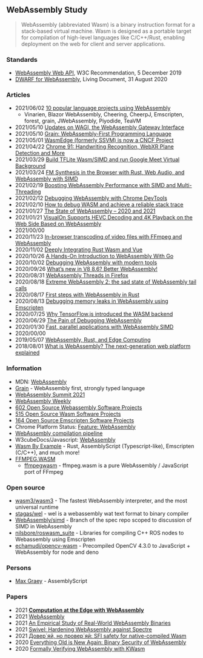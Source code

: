 ## WebAssembly Study
> WebAssembly (abbreviated Wasm) is a binary instruction format for a stack-based virtual machine. 
> Wasm is designed as a portable target for compilation of high-level languages like C/C++/Rust, 
> enabling deployment on the web for client and server applications.


### Standards
- [WebAssembly Web API](https://www.w3.org/TR/wasm-web-api/), W3C Recommendation, 5 December 2019
- [DWARF for WebAssembly](https://yurydelendik.github.io/webassembly-dwarf/), Living Document, 31 August 2020


### Articles
- 2021/06/02 [10 popular language projects using WebAssembly](https://floridanewstimes.com/10-popular-language-projects-using-webassembly/275791/)
    - Vinarien, Blazor WebAssembly, Cheering, CheerpJ, Emscripten, forest, grain, JWebAssembly, Piyodide, TeaVM
- 2021/05/10 [Updates on WAGI, the WebAssembly Gateway Interface](https://deislabs.io/posts/wagi-updates/)
- 2021/05/10 [Grain: WebAssembly-First Programming Language](https://brianlovin.com/hn/27071060)
- 2021/05/01 [WasmEdge (formerly SSVM) is now a CNCF Project](https://www.secondstate.io/articles/wasmedge-joins-cncf/)
- 2021/04/22 [Chrome 91: Handwriting Recognition, WebXR Plane Detection and More](https://blog.chromium.org/2021/04/chrome-91-handwriting-recognition-webxr.html)
- 2021/03/29 [Build TFLite Wasm/SIMD and run Google Meet Virtual Background](https://dannadori.medium.com/build-tflite-wasm-simd-and-run-google-meet-virtual-background-6090226ed465)
- 2021/03/24 [FM Synthesis in the Browser with Rust, Web Audio, and WebAssembly with SIMD](https://cprimozic.net/blog/fm-synth-rust-wasm-simd/)
- 2021/02/19 [Boosting WebAssembly Performance with SIMD and Multi-Threading](https://www.infoq.com/articles/webassembly-simd-multithreading-performance-gains/)
- 2021/02/12 [Debugging WebAssembly with Chrome DevTools](https://blog.bitsrc.io/debugging-webassembly-with-chrome-devtools-99dbad485451)
- 2021/02/10 [How to debug WASM and achieve a reliable stack trace](https://blog.logrocket.com/how-to-debug-wasm-and-achieve-a-reliable-stack-trace/)
- 2021/01/27 [The State of WebAssembly – 2020 and 2021](https://platform.uno/blog/the-state-of-webassembly-2020-and-2021/)
- 2021/01/21 [VisualOn Supports HEVC Decoding and 4K Playback on the Web Side Based on WebAssembly](https://www.visualon.com/index.php/latest-news/visualon-supports-hevc-decoding-and-4k-playback-on-the-wed-side-based-on-webwassembly/)
- 2021/00/00
- 2020/11/23 [In-browser transcoding of video files with FFmpeg and WebAssembly](https://blog.scottlogic.com/2020/11/23/ffmpeg-webassembly.html)
- 2020/11/02 [Deeply Integrating Rust Wasm and Vue](https://dzone.com/articles/deeply-integrating-rust-wasm-and-vue)
- 2020/10/26 [A Hands-On Introduction to WebAssembly With Go](https://levelup.gitconnected.com/a-hands-on-introduction-to-webassembly-with-go-959babb58109)
- 2020/10/02 [Debugging WebAssembly with modern tools](https://developer.chrome.com/blog/wasm-debugging-2020/)
- 2020/09/26 [What’s new in V8 8.6? Better WebAssembly!](https://blog.devgenius.io/whats-new-in-v8-8-6-better-webassembly-2a67abd766fa)
- 2020/08/31 [WebAssembly Threads in Firefox](https://dzone.com/articles/webassembly-threads-in-firefox)
- 2020/08/18 [Extreme WebAssembly 2: the sad state of WebAssembly tail calls](https://medium.com/leaningtech/extreme-webassembly-2-the-sad-state-of-webassembly-tail-calls-f5d48ef82a87)
- 2020/08/17 [First steps with WebAssembly in Rust](https://aralroca.com/blog/first-steps-webassembly-rust)
- 2020/08/13 [Debugging memory leaks in WebAssembly using Emscripten](https://web.dev/webassembly-memory-debugging/)
- 2020/07/25 [Why TensorFlow.js introduced the WASM backend](https://www.programmersought.com/article/23254636146/)
- 2020/06/29 [The Pain of Debugging WebAssembly](https://thenewstack.io/the-pain-of-debugging-webassembly/)
- 2020/01/30 [Fast, parallel applications with WebAssembly SIMD](https://v8.dev/features/simd)
- 2020/00/00
- 2019/05/07 [WebAssembly, Rust, and Edge Computing](https://perevillega.com/webassembly-rust-edge-computing/)
- 2018/08/01 [What is WebAssembly? The next-generation web platform explained](https://www.infoworld.com/article/3291780/what-is-webassembly-the-next-generation-web-platform-explained.html) 



### Information
- MDN: [WebAssembly](https://developer.mozilla.org/en-US/docs/WebAssembly)
- [Grain](https://grain-lang.org/) - WebAssembly first, strongly typed language
- [WebAssembly Summit 2021](https://webassembly-summit.org/)
- [WebAssembly Weekly](https://wasmweekly.news/)
- [602 Open Source Webassembly Software Projects](https://opensourcelibs.com/libs/webassembly)
- [515 Open Source Wasm Software Projects](https://opensourcelibs.com/libs/wasm)
- [164 Open Source Emscripten Software Projects](https://opensourcelibs.com/libs/emscripten)
- Chrome Platform Status: [Feature: WebAssembly](https://www.chromestatus.com/feature/5453022515691520)
- [WebAssembly compilation pipeline](https://v8.dev/docs/wasm-compilation-pipeline)
- W3cubeDocs/Javascript: [WebAssembly](https://docs.w3cub.com/javascript/global_objects/webassembly)
- [Wasm By Example](https://wasmbyexample.dev/home.en-us.html) - Rust, AssemblyScript (Typescript-like), Emscripten (C/C++), and much more!
- [FFMPEG.WASM](https://ffmpegwasm.github.io/)
    - [ffmpegwasm](https://github.com/ffmpegwasm) - ffmpeg.wasm is a pure WebAssembly / JavaScript port of FFmpeg


### Open source
- [wasm3/wasm3](https://github.com/wasm3/wasm3) - The fastest WebAssembly interpreter, and the most universal runtime
- [stagas/wel](https://github.com/stagas/wel) - wel is a webassembly wat text format to binary compiler
- [WebAssembly/simd](https://github.com/WebAssembly/simd) - Branch of the spec repo scoped to discussion of SIMD in WebAssembly
- [nilsbore/roswasm_suite](https://github.com/nilsbore/roswasm_suite) - Libraries for compiling C++ ROS nodes to Webassembly using Emscripten
- [echamudi/opencv-wasm](https://github.com/echamudi/opencv-wasm) - Precompiled OpenCV 4.3.0 to JavaScript + WebAssembly for node and deno


### Persons
- [Max Graey](https://github.com/MaxGraey) - AssemblyScript


### Papers
- 2021 [**Computation at the Edge with WebAssembly**](https://link.springer.com/chapter/10.1007/978-3-030-70416-2_30)
- 2021 [WebAssembly](https://www.isa-afp.org/browser_info/current/AFP/WebAssembly/document.pdf)
- 2021 [An Empirical Study of Real-World WebAssembly Binaries](https://software-lab.org/publications/www2021.pdf)
- 2021 [Swivel: Hardening WebAssembly against Spectre](https://arxiv.org/pdf/2102.12730.pdf)
- 2021 [Довер´яй, но провер´яй: SFI safety for native-compiled Wasm](https://cseweb.ucsd.edu/~dstefan/pubs/johnson:2021:veriwasm.pdf)
- 2020 [Everything Old is New Again: Binary Security of WebAssembly](https://www.usenix.org/system/files/sec20-lehmann.pdf)
- 2020 [Formally Verifying WebAssembly with KWasm](https://odr.chalmers.se/bitstream/20.500.12380/300761/1/CSE%2020-08%20Hjort%20ODR.pdf)



